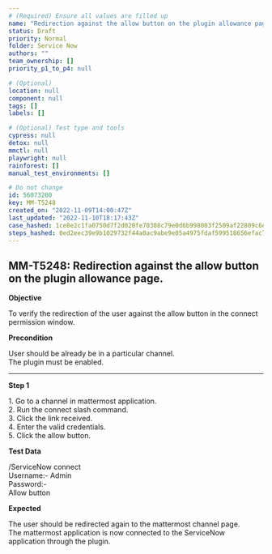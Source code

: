 ```yaml
---
# (Required) Ensure all values are filled up
name: "Redirection against the allow button on the plugin allowance page."
status: Draft
priority: Normal
folder: Service Now
authors: ""
team_ownership: []
priority_p1_to_p4: null

# (Optional)
location: null
component: null
tags: []
labels: []

# (Optional) Test type and tools
cypress: null
detox: null
mmctl: null
playwright: null
rainforest: []
manual_test_environments: []

# Do not change
id: 56073200
key: MM-T5248
created_on: "2022-11-09T14:00:47Z"
last_updated: "2022-11-10T18:17:43Z"
case_hashed: 1ce8e2c1fa0750d7f2d020fe70308c79e0d6b998003f2509af22809c6e400cffe440f04a375d64cda1fb71a838ccdd3c
steps_hashed: 0ed2eec39e9b1029732f44a0ac9abe9e05a4975fdaf599518656efac7d21f8bda8069f5efe7b001a6eb0a361867bb859
---
```


<!-- (Auto-generated) Based on frontmatter's "key" and "name" -->

## MM-T5248: Redirection against the allow button on the plugin allowance page.

**Objective**

To verify the redirection of the user against the allow button in the connect permission window.

**Precondition**

User should be already be in a particular channel.\
The plugin must be enabled.

---

**Step 1**

1\. Go to a channel in mattermost application.\
2\. Run the connect slash command.\
3\. Click the link received.\
4\. Enter the valid credentials.\
5\. Click the allow button.

**Test Data**

/ServiceNow connect\
Username:- Admin\
Password:-\
Allow button

**Expected**

The user should be redirected again to the mattermost channel page.\
The mattermost application is now connected to the ServiceNow application through the plugin.
